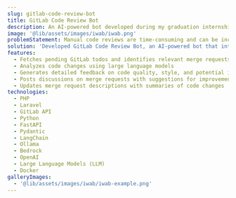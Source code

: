 ```yaml
---
slug: gitlab-code-review-bot
title: GitLab Code Review Bot
description: An AI-powered bot developed during my graduation internship at Endeavour to automate the process of reviewing merge requests in GitLab projects.
image: '@lib/assets/images/iwab/iwab.png'
problemStatement: Manual code reviews are time-consuming and can be inconsistent. There was a need for an automated solution to streamline the code review process and improve code quality.
solution: 'Developed GitLab Code Review Bot, an AI-powered bot that integrates with GitLab to automatically review merge requests, provide detailed feedback, and summarize code changes. This solution involved creating two separate projects: an LLM service running on FastAPI using LangChain, and the code review bot backend using Laravel.'
features:
  - Fetches pending GitLab todos and identifies relevant merge requests
  - Analyzes code changes using large language models
  - Generates detailed feedback on code quality, style, and potential issues
  - Posts discussions on merge requests with suggestions for improvement
  - Updates merge request descriptions with summaries of code changes
technologies:
  - PHP
  - Laravel
  - GitLab API
  - Python
  - FastAPI
  - Pydantic
  - LangChain
  - Ollama
  - Bedrock
  - OpenAI
  - Large Language Models (LLM)
  - Docker
galleryImages:
  - '@lib/assets/images/iwab/iwab-example.png'
---
```

